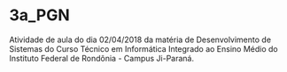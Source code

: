 # 3a_PGN
Atividade de aula do dia 02/04/2018 da matéria de Desenvolvimento de Sistemas do Curso Técnico em Informática Integrado ao Ensino Médio do Instituto Federal de Rondônia - Campus Ji-Paraná.
